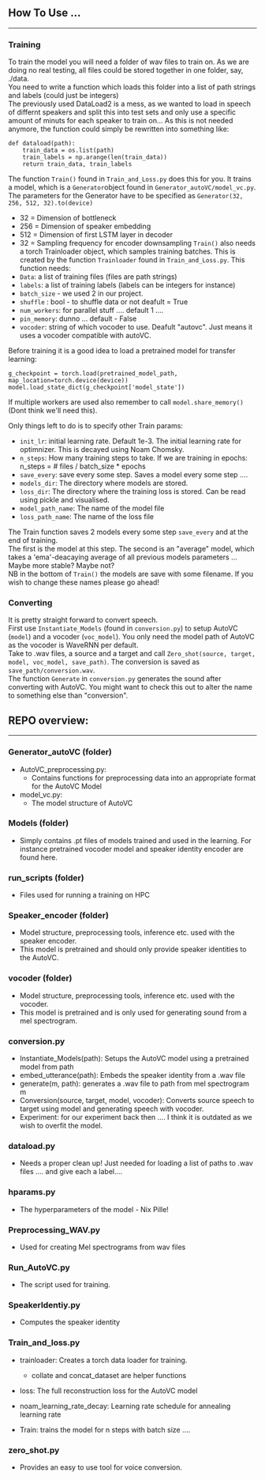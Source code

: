 ## How To Use ... 
--------
### Training
To train the model you will need a folder of wav files to train on. As we are doing no real testing, all files could be stored together in one folder, say, ./data. <br/>
You need to write a function which loads this folder into a list of path strings and labels (could just be integers) <br/>
The previously used DataLoad2 is a mess, as we wanted to load in speech of differnt speakers and split this into test sets and only use a specific amount of minuts for each speaker to train on... As this is not needed anymore, the function could simply be rewritten into something like:
```
def dataload(path):
    train_data = os.list(path)
    train_labels = np.arange(len(train_data))
    return train_data, train_labels
```
The function `Train()` found in `Train_and_Loss.py` does this for you. It trains a model, which is a `Generator`object found in `Generator_autoVC/model_vc.py`. The parameters for the Generator have to be specified as `Generator(32, 256, 512, 32).to(device)`
- 32 = Dimension of bottleneck
- 256 = Dimension of speaker embedding
- 512 = Dimension of first LSTM layer in decoder
- 32 = Sampling frequency for encoder downsampling
`Train()` also needs a torch Trainloader object, which samples training batches. This is created by the function `Trainloader` found in `Train_and_Loss.py`.
This function needs:
- `Data`: a list of training files (files are path strings)
- `labels`: a list of training labels (labels can be integers for instance)
- `batch_size` - we used 2 in our project.
- `shuffle` : bool - to shuffle data or not deafult = True  
- `num_workers`: for parallel stuff .... default 1 ....
- `pin_memory`: dunno ... default - False
- `vocoder`: string of which vocoder to use. Deafult "autovc". Just means it uses a vocoder compatible with autoVC.

Before training it is a good idea to load a pretrained model for transfer learning:
```
g_checkpoint = torch.load(pretrained_model_path, map_location=torch.device(device))
model.load_state_dict(g_checkpoint['model_state'])
```
If multiple workers are used also remember to call `model.share_memory()` (Dont think we'll need this).

Only things left to do is to specify other Train params:
- `init_lr`: initial learning rate. Default 1e-3. The initial learning rate for optimnizer. This is decayed using Noam Chomsky.
- `n_steps`: How many training steps to take. If we are training in epochs: n_steps = # files / batch_size * epochs
- `save_every`: save every some step. Saves a model every some step ....
- `models_dir`: The directory where models are stored.
- `loss_dir`: The directory where the training loss is stored. Can be read using pickle and visualised.
- `model_path_name`: The name of the model file
- `loss_path_name`: The name of the loss file

The Train function saves 2 models every some step `save_every` and at the end of training. <br/>
The first is the model at this step. The second is an "average" model, which takes a 'ema'-deacaying average of all previous models parameters ... Maybe more stable? Maybe not? <br/>
NB in the bottom of `Train()` the models are save with some filename. If you wish to change these names please go ahead!

### Converting
It is pretty straight forward to convert speech. <br/>
First use `Instantiate_Models` (found in `conversion.py`) to setup AutoVC (`model`) and a vocoder (`voc_model`). You only need the model path of AutoVC as the vocoder is WaveRNN per default. <br/>
Take to .wav files, a source and a target and call `Zero_shot(source, target, model, voc_model, save_path)`. The conversion is saved as `save_path/conversion.wav`. <br/>
The function `Generate` in `conversion.py` generates the sound after converting with AutoVC. You might want to check this out to alter the name to something else than "conversion".

## REPO overview:
-------
### Generator_autoVC (folder)
- AutoVC_preprocessing.py:
    - Contains functions for preprocessing data into an appropriate format for the AutoVC Model
- model_vc.py:
    - The model structure of AutoVC


### Models (folder)
- Simply contains .pt files of models trained and used in the learning. For instance pretrained vocoder model and speaker identity encoder are found here.

### run_scripts (folder)
- Files used for running a training on HPC

### Speaker_encoder (folder)
- Model structure, preprocessing tools, inference etc. used with the speaker encoder.
- This model is pretrained and should only provide speaker identities to the AutoVC.

### vocoder (folder)
- Model structure, preprocessing tools, inference etc. used with the vocoder.
- This model is pretrained and is only used for generating sound from a mel spectrogram.


### conversion.py
- Instantiate_Models(path): Setups the AutoVC model using a pretrained model from path
- embed_utterance(path): Embeds the speaker identity from a .wav file
- generate(m, path): generates a .wav file to path from mel spectrogram m
- Conversion(source, target, model, vocoder): Converts source speech to target using model and generating speech with vocoder.
- Experiment: for our experiment back then .... I think it is outdated as we wish to overfit the model.

### dataload.py
- Needs a proper clean up! Just needed for loading a list of paths to .wav files .... and give each a label....

### hparams.py
- The hyperparameters of the model - Nix Pille!

### Preprocessing_WAV.py
- Used for creating Mel spectrograms from wav files

### Run_AutoVC.py
- The script used for training.

### SpeakerIdentiy.py
- Computes the speaker identity

### Train_and_loss.py
- trainloader: Creates a torch data loader for training.
    - collate and concat_dataset are helper functions

- loss: The full reconstruction loss for the AutoVC model
- noam_learning_rate_decay: Learning rate schedule for annealing learning rate
- Train: trains the model for n steps with batch size ....

### zero_shot.py
- Provides an easy to use tool for voice conversion.